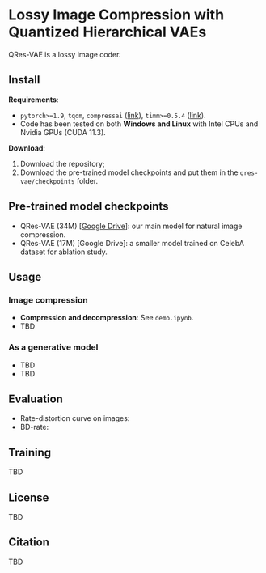 # Lossy Image Compression with Quantized Hierarchical VAEs
QRes-VAE is a lossy image coder.

## Install
**Requirements**:
- `pytorch>=1.9`, `tqdm`, `compressai` ([link](https://github.com/InterDigitalInc/CompressAI)), `timm>=0.5.4` ([link](https://github.com/rwightman/pytorch-image-models)).
- Code has been tested on both **Windows and Linux** with Intel CPUs and Nvidia GPUs (CUDA 11.3).

**Download**:
1. Download the repository;
2. Download the pre-trained model checkpoints and put them in the `qres-vae/checkpoints` folder.

## Pre-trained model checkpoints
- QRes-VAE (34M) [[Google Drive](https://drive.google.com/file/d/1qBJ306VgSbwo7eWWxqYnQI0bRhY0l-7R/view?usp=sharing)]: our main model for natural image compression.
- QRes-VAE (17M) [Google Drive]: a smaller model trained on CelebA dataset for ablation study.

## Usage
### Image compression
- **Compression and decompression**: See `demo.ipynb`.
- TBD
### As a generative model
- TBD
- TBD

## Evaluation
- Rate-distortion curve on images:
- BD-rate:

## Training
TBD

## License
TBD

## Citation
TBD
